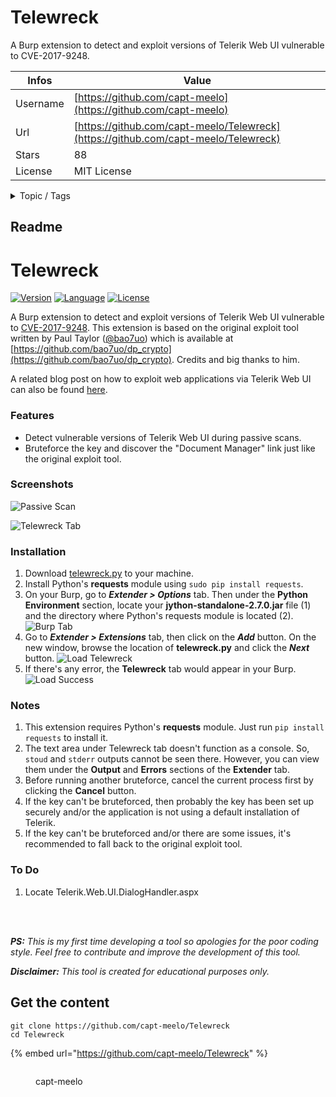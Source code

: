 # Telewreck

A Burp extension to detect and exploit versions of Telerik Web UI vulnerable to CVE-2017-9248.

| Infos    | Value                                                              |
| -------- | -------------------------------------------------------------------|
| Username | [https://github.com/capt-meelo](https://github.com/capt-meelo) |
| Url      | [https://github.com/capt-meelo/Telewreck](https://github.com/capt-meelo/Telewreck)                                               |
| Stars    | 88                                                          |
| License  | MIT License                                                        |

<details>

<summary>Topic / Tags</summary>



</details>

## Readme

# Telewreck
[![Version](https://img.shields.io/badge/Version-v1.0-green.svg)]()
[![Language](https://img.shields.io/badge/Language-Jython-orange.svg)](http://www.jython.org/)
[![License](https://img.shields.io/badge/License-MIT-red.svg)](https://github.com/capt-meelo/Telewreck/blob/master/LICENSE)


A Burp extension to detect and exploit versions of Telerik Web UI vulnerable to [CVE-2017-9248](https://www.telerik.com/support/kb/aspnet-ajax/details/cryptographic-weakness). This extension is based on the original exploit tool written by Paul Taylor ([@bao7uo](https://twitter.com/bao7uo)) which is available at [https://github.com/bao7uo/dp_crypto](https://github.com/bao7uo/dp_crypto). Credits and big thanks to him. 

A related blog post on how to exploit web applications via Telerik Web UI can also be found [here](https://capt-meelo.github.io/pentest/2018/08/03/pwning-with-telerik.html).

### Features
* Detect vulnerable versions of Telerik Web UI during passive scans.
* Bruteforce the key and discover the "Document Manager" link just like the original exploit tool.


### Screenshots
![Passive Scan](/images/01.png)

![Telewreck Tab](/images/02.png)


### Installation

1. Download [telewreck.py](https://raw.githubusercontent.com/capt-meelo/Telewreck/master/telewreck.py) to your machine.
2. Install Python's **requests** module using `sudo pip install requests`.
2. On your Burp, go to _**Extender > Options**_ tab. Then under the **Python Environment** section, locate your **jython-standalone-2.7.0.jar** file (1) and the directory where Python's requests module is located (2).
![Burp Tab](/images/03.png)
3. Go to _**Extender > Extensions**_ tab, then click on the _**Add**_ button. On the new window, browse the location of **telewreck.py** and click the _**Next**_ button.
![Load Telewreck](/images/04.png)
4. If there's any error, the **Telewreck** tab would appear in your Burp. 
![Load Success](/images/05.png)


### Notes
1. This extension requires Python's **requests** module. Just run `pip install requests` to install it.
2. The text area under Telewreck tab doesn't function as a console. So, `stoud` and `stderr` outputs cannot be seen there. However, you can view them under the **Output** and **Errors** sections of the **Extender** tab.
3. Before running another bruteforce, cancel the current process first by clicking the **Cancel** button.
4. If the key can't be bruteforced, then probably the key has been set up securely and/or the application is not using a default installation of Telerik.
5. If the key can't be bruteforced and/or there are some issues, it's recommended to fall back to the original exploit tool. 


### To Do
1. Locate Telerik.Web.UI.DialogHandler.aspx

<br>
<br>

_**PS:** This is my first time developing a tool so apologies for the poor coding style. Feel free to contribute and improve the development of this tool._

_**Disclaimer:** This tool is created for educational purposes only._



## Get the content

```
git clone https://github.com/capt-meelo/Telewreck
cd Telewreck
```

{% embed url="https://github.com/capt-meelo/Telewreck" %}

<figure><img src="https://avatars.githubusercontent.com/u/40536834?v=4" alt=""><figcaption><p>capt-meelo</p></figcaption></figure>
